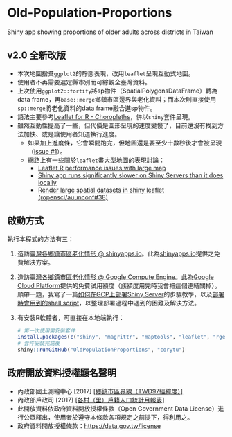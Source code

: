 # Old-Population-Proportions
Shiny app showing proportions of older adults across districts in Taiwan

## v2.0 全新改版
- 本次地圖捨棄`ggplot2`的靜態表現，改用`leaflet`呈現互動式地圖。
- 使用者不再需要選定縣市別而可綜觀全臺灣資料。
- 上次使用`ggplot2::fortify`將sp物件（SpatialPolygonsDataFrame）轉為data frame，再`base::merge`鄉鎮市區邊界與老化資料；而本次則直接使用`sp::merge`將老化資料的data frame融合進sp物件。
- 語法主要參考[Leaflet for R - Choropleths](https://rstudio.github.io/leaflet/choropleths.html)，併以`shiny`套件呈現。
- 雖然互動性提高了一些，但代價是圖形呈現的速度變慢了，目前還沒有找到方法加快、或是讓使用者知道執行進度。
    - 如果加上進度條，它會瞬間跑完，但地圖還是要至少十數秒後才會被呈現（[issue #1](https://github.com/corytu/OldPopulationProportions/issues/1)）。
    - 網路上有一些關於`leaflet`畫大型地圖的表現討論：
        - [Leaflet R performance issues with large map](https://stackoverflow.com/questions/40063663/leaflet-r-performance-issues-with-large-map)
        - [Shiny app runs significantly slower on Shiny Servers than it does locally](https://stackoverflow.com/questions/50307616/shiny-app-runs-significantly-slower-on-shiny-servers-than-it-does-locally/)
        - [Render large spatial datasets in shiny leaflet (ropensci/auunconf#38)](https://github.com/ropensci/auunconf/issues/38)

## 啟動方式
執行本程式的方法有三：

1. 造訪[臺灣各鄉鎮市區老化情形 @ shinyapps.io](https://corytu.shinyapps.io/old-population-proportions/)。此為[shinyapps.io](http://www.shinyapps.io)提供之免費解決方案。
2. 造訪[臺灣各鄉鎮市區老化情形 @ Google Compute Engine](http://35.234.15.25:3838/OldPopulationProportions/)。此為[Google Cloud Platform](https://cloud.google.com)提供的免費試用額度（該額度用完時我會把這個連結關掉）。順帶一題，我寫了一篇[如何在GCP上部署Shiny Server](setup/howto_deploy_onGCP.md)的步驟教學，以及[部署時會用到的shell script](setup/deploy_shiny_server.sh)，以整理部署過程中遇到的困難及解決方法。
3. 有安裝R軟體者，可直接在本地端執行：

    ```r
    # 第一次使用需安裝套件
    install.packages(c("shiny", "magrittr", "maptools", "leaflet", "rgeos"))
    # 套件安裝完成後
    shiny::runGitHub("OldPopulationProportions", "corytu")
    ```

## 政府開放資料授權顯名聲明
- 內政部國土測繪中心 [2017] [[鄉鎮市區界線（TWD97經緯度）]](https://data.gov.tw/dataset/7441)
- 內政部戶政司 [2017] [[各村（里）戶籍人口統計月報表]](https://data.gov.tw/dataset/8411)
- 此開放資料依政府資料開放授權條款（Open Government Data License）進行公眾釋出，使用者於遵守本條款各項規定之前提下，得利用之。
- 政府資料開放授權條款：https://data.gov.tw/license
